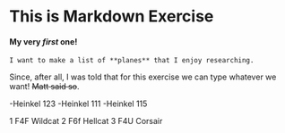 # This is Markdown Exercise
#### My very _first_ one!

    I want to make a list of **planes** that I enjoy researching.
Since, after all, I was told that for this exercise we can type whatever
we want! ~~Matt said so~~.

-Heinkel 123
-Heinkel 111
-Heinkel 115


1 F4F Wildcat
2 F6f Hellcat
3 F4U Corsair